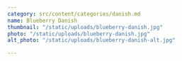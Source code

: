 ```yaml
---
category: src/content/categories/danish.md
name: Blueberry Danish
thumbnail: "/static/uploads/blueberry-danish.jpg"
photo: "/static/uploads/blueberry-danish.jpg"
alt_photo: "/static/uploads/blueberry-danish-alt.jpg"

---
```


